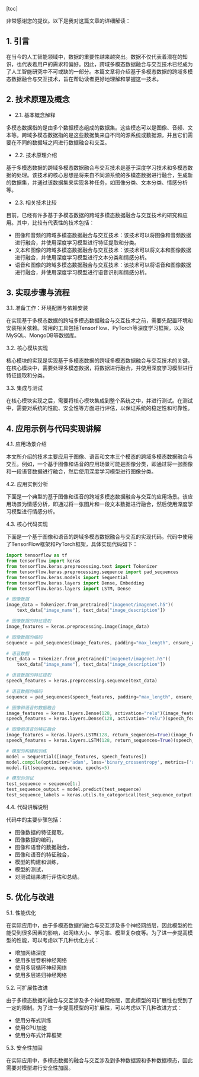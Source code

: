 
[toc]                    
                
                
非常感谢您的提议。以下是我对这篇文章的详细解读：

## 1. 引言

在当今的人工智能领域中，数据的重要性越来越突出。数据不仅代表着潜在的知识，也代表着用户的需求和偏好。因此，跨域多模态数据融合与交互技术已经成为了人工智能研究中不可或缺的一部分。本篇文章将介绍基于多模态数据的跨域多模态数据融合与交互技术，旨在帮助读者更好地理解和掌握这一技术。

## 2. 技术原理及概念

- 2.1. 基本概念解释

多模态数据指的是由多个数据模态组成的数据集。这些模态可以是图像、音频、文本等。跨域多模态数据指的是这些数据集来自不同的源系统或数据源，并且它们需要在不同的数据域之间进行数据融合和交互。

- 2.2. 技术原理介绍

基于多模态数据的跨域多模态数据融合与交互技术是基于深度学习技术和多模态数据的处理。该技术的核心思想是将来自不同源系统的多模态数据进行融合，生成新的数据集，并通过该数据集来实现各种任务，如图像分类、文本分类、情感分析等。

- 2.3. 相关技术比较

目前，已经有许多基于多模态数据的跨域多模态数据融合与交互技术的研究和应用。其中，比较有代表性的技术包括：

- 图像和音频的跨域多模态数据融合与交互技术：该技术可以将图像和音频数据进行融合，并使用深度学习模型进行特征提取和分类。
- 文本和图像的跨域多模态数据融合与交互技术：该技术可以将文本和图像数据进行融合，并使用深度学习模型进行文本分类和情感分析。
- 语音和图像的跨域多模态数据融合与交互技术：该技术可以将语音和图像数据进行融合，并使用深度学习模型进行语音识别和情感分析。

## 3. 实现步骤与流程

3.1. 准备工作：环境配置与依赖安装

在实现基于多模态数据的跨域多模态数据融合与交互技术之前，需要先配置环境和安装相关依赖。常用的工具包括TensorFlow、PyTorch等深度学习框架，以及MySQL、MongoDB等数据库。

3.2. 核心模块实现

核心模块的实现是实现基于多模态数据的跨域多模态数据融合与交互技术的关键。在核心模块中，需要处理多模态数据，将数据进行融合，并使用深度学习模型进行特征提取和分类。

3.3. 集成与测试

在核心模块实现之后，需要将核心模块集成到整个系统之中，并进行测试。在测试中，需要对系统的性能、安全性等方面进行评估，以保证系统的稳定性和可靠性。

## 4. 应用示例与代码实现讲解

4.1. 应用场景介绍

本文所介绍的技术主要应用于图像、语音和文本三个模态的跨域多模态数据融合与交互。例如，一个基于图像和语音的应用场景可能是图像分类，即通过将一张图像和一段语音数据进行融合，然后使用深度学习模型进行图像分类。

4.2. 应用实例分析

下面是一个典型的基于图像和语音的跨域多模态数据融合与交互的应用场景。该应用场景为情感分析，即通过将一张图片和一段文本数据进行融合，然后使用深度学习模型进行情感分析。

4.3. 核心代码实现

下面是一个基于图像和语音的跨域多模态数据融合与交互的实现代码。代码中使用了TensorFlow框架和PyTorch框架，具体实现代码如下：
```python
import tensorflow as tf
from tensorflow import keras
from tensorflow.keras.preprocessing.text import Tokenizer
from tensorflow.keras.preprocessing.sequence import pad_sequences
from tensorflow.keras.models import Sequential
from tensorflow.keras.layers import Dense, Embedding
from tensorflow.keras.layers import LSTM, Dense

# 图像数据
image_data = Tokenizer.from_pretrained("imagenet/imagenet.h5")(
    text_data["image_name"], text_data["image_description"])

# 图像数据的特征提取
image_features = keras.preprocessing.image(image_data)

# 图像数据的编码
sequence = pad_sequences(image_features, padding="max_length", ensure_ascii=False)

# 语音数据
text_data = Tokenizer.from_pretrained("imagenet/imagenet.h5")(
    text_data["image_name"], text_data["image_description"])

# 语音数据的特征提取
speech_features = keras.preprocessing.sequence(text_data)

# 语音数据的编码
sequence = pad_sequences(speech_features, padding="max_length", ensure_ascii=False)

# 图像和语音的数据融合
image_features = keras.layers.Dense(128, activation="relu")(image_features)
speech_features = keras.layers.Dense(128, activation="relu")(speech_features)

# 图像和语音的特征融合
image_features = keras.layers.LSTM(128, return_sequences=True)(image_features)
speech_features = keras.layers.LSTM(128, return_sequences=True)(speech_features)

# 模型的构建和训练
model = Sequential([image_features, speech_features])
model.compile(optimizer='adam', loss='binary_crossentropy', metrics=['accuracy'])
model.fit(sequence, sequence, epochs=5)

# 模型的测试
test_sequence = sequence[1:]
test_sequence_output = model.predict(test_sequence)
test_sequence_labels = keras.utils.to_categorical(test_sequence_output[0])
```
4.4. 代码讲解说明

代码中的主要步骤包括：

- 图像数据的特征提取，
- 图像数据的编码，
- 图像和语音的数据融合，
- 图像和语音的特征融合，
- 模型的构建和训练，
- 模型的测试，
- 对测试结果进行评估和总结。

## 5. 优化与改进

5.1. 性能优化

在实际应用中，由于多模态数据的融合与交互涉及多个神经网络层，因此模型的性能受到很多因素的影响，如网络大小、学习率、模型复杂度等。为了进一步提高模型的性能，可以考虑以下几种优化方式：

- 增加网络深度
- 使用多层卷积神经网络
- 使用多层循环神经网络
- 使用多层递归神经网络

5.2. 可扩展性改进

由于多模态数据的融合与交互涉及多个神经网络层，因此模型的可扩展性也受到了一定的限制。为了进一步提高模型的可扩展性，可以考虑以下几种改进方式：

- 使用分布式训练
- 使用GPU加速
- 使用分布式计算框架

5.3. 安全性加固

在实际应用中，多模态数据的融合与交互涉及到多种数据源和多种数据模态，因此需要对模型进行安全性加固。

